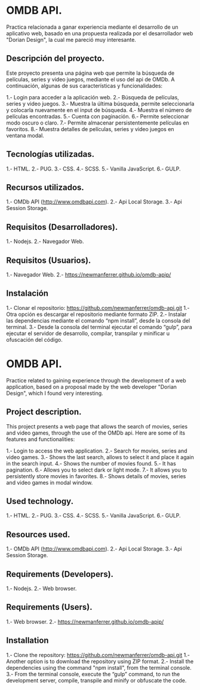 # OMDB API.
Practica relacionada a ganar experiencia mediante el desarrollo de un aplicativo web, basado en una propuesta realizada por el desarrollador web "Dorian Design", la cual me pareció muy interesante.

## Descripción del proyecto.
Este proyecto presenta una página web que permite la búsqueda de películas, series y video juegos, mediante el uso del api de OMDb.
A continuación, algunas de sus  características y funcionalidades:

1.- Login para acceder a la aplicación web.
2.- Búsqueda de películas, series y video juegos.
3.- Muestra la última búsqueda, permite seleccionarla y colocarla nuevamente en el input de búsqueda.
4.- Muestra el número de películas encontradas.
5.- Cuenta con paginación.
6.- Permite seleccionar modo oscuro o claro.
7.- Permite almacenar persistentemente películas en favoritos.
8.- Muestra detalles de películas, series y video juegos en ventana modal.

## Tecnologías utilizadas.
1.- HTML.
2.- PUG.
3.- CSS.
4.- SCSS.
5.- Vanilla JavaScript.
6.- GULP. 

## Recursos utilizados.
1.- OMDb API (http://www.omdbapi.com).
2.- Api Local Storage.
3.- Api Session Storage.

## Requisitos (Desarrolladores).
1.- Nodejs.
2.- Navegador Web.

## Requisitos (Usuarios).
1.- Navegador Web.
2.- https://newmanferrer.github.io/omdb-apip/

## Instalación
1.- Clonar el repositorio: https://github.com/newmanferrer/omdb-api.git
1.- Otra opción es descargar el repositorio mediante formato ZIP.
2.- Instalar las dependencias mediante el comando “npm install”, desde la consola del terminal.
3.- Desde la consola del terminal ejecutar el comando “gulp”, para ejecutar el servidor de desarrollo, compilar, transpilar y minificar u ofuscación del código.


# OMDB API.
Practice related to gaining experience through the development of a web application, based on a proposal made by the web developer "Dorian Design", which I found very interesting.

## Project description.
This project presents a web page that allows the search of movies, series and video games, through the use of the OMDb api.
Here are some of its features and functionalities:

1.- Login to access the web application.
2.- Search for movies, series and video games.
3.- Shows the last search, allows to select it and place it again in the search input.
4.- Shows the number of movies found.
5.- It has pagination.
6.- Allows you to select dark or light mode.
7.- It allows you to persistently store movies in favorites.
8.- Shows details of movies, series and video games in modal window.

## Used technology.
1.- HTML.
2.- PUG.
3.- CSS.
4.- SCSS.
5.- Vanilla JavaScript.
6.- GULP. 

## Resources used.
1.- OMDb API (http://www.omdbapi.com).
2.- Api Local Storage.
3.- Api Session Storage.

## Requirements (Developers).
1.- Nodejs.
2.- Web browser.

## Requirements (Users).
1.- Web browser.
2.- https://newmanferrer.github.io/omdb-apip/

## Installation
1.- Clone the repository: https://github.com/newmanferrer/omdb-api.git
1.- Another option is to download the repository using ZIP format.
2.- Install the dependencies using the command "npm install", from the terminal console.
3.- From the terminal console, execute the “gulp” command, to run the development server, compile, transpile and minify or obfuscate the code.
